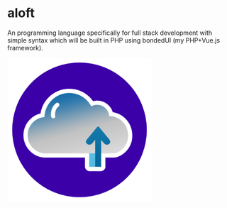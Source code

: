 # aloft

An programming language specifically for full stack development with simple syntax which will be built in PHP using bondedUI (my PHP+Vue.js framework).

![icon](https://github.com/exopacket/aloft/blob/main/aloft-icon-sm.png.png)
